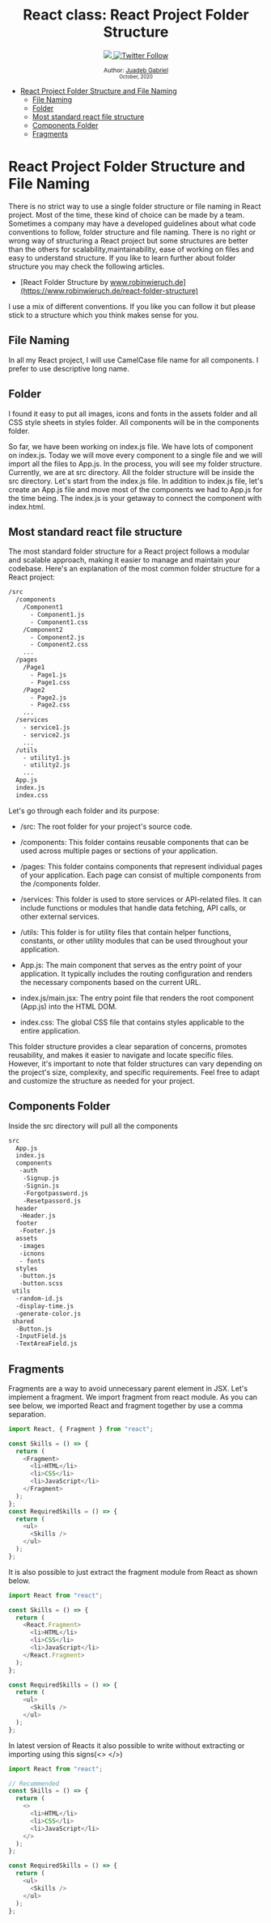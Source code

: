 <div align="center">
  <h1> React class: React Project Folder Structure</h1>
  <a class="header-badge" target="_blank" href="https://www.linkedin.com/in/juadebade/">
  <img src="https://img.shields.io/badge/style--5eba00.svg?label=LinkedIn&logo=linkedin&style=social">
  </a>
  <a class="header-badge" target="_blank" href="https://twitter.com/Juadeb1">
  <img alt="Twitter Follow" src="https://img.shields.io/twitter/follow/Juadeb1?style=social">
  </a>

<sub>Author:
<a href="https://www.linkedin.com/in/juadebade/" target="_blank">Juadeb Gabriel</a><br>
<small> October, 2020</small>
</sub>

</div>

- [React Project Folder Structure and File Naming](#react-project-folder-structure-and-file-naming)
  - [File Naming](#file-naming)
  - [Folder](#folder)
  - [Most standard react file structure](#most-standard-react-file-structure)
  - [Components Folder](#components-folder)
  - [Fragments](#fragments)

# React Project Folder Structure and File Naming

There is no strict way to use a single folder structure or file naming in React project. Most of the time, these kind of choice can be made by a team. Sometimes a company may have a developed guidelines about what code conventions to follow, folder structure and file naming. There is no right or wrong way of structuring a React project but some structures are better than the others for scalability,maintainability, ease of working on files and easy to understand structure. If you like to learn further about folder structure you may check the following articles.

- [React Folder Structure by www.robinwieruch.de](https://www.robinwieruch.de/react-folder-structure)

I use a mix of different conventions. If you like you can follow it but please stick to a structure which you think makes sense for you.

## File Naming

In all my React project, I will use CamelCase file name for all components. I prefer to use descriptive long name.

## Folder

I found it easy to put all images, icons and fonts in the assets folder and all CSS style sheets in styles folder. All components will be in the components folder.

So far, we have been working on index.js file. We have lots of component on index.js. Today we will move every component to a single file and we will import all the files to App.js. In the process, you will see my folder structure. Currently, we are at src directory. All the folder structure will be inside the src directory. Let's start from the index.js file. In addition to index.js file, let's create an App.js file and move most of the components we had to App.js for the time being.
The index.js is your getaway to connect the component with index.html.

## Most standard react file structure

The most standard folder structure for a React project follows a modular and scalable approach, making it easier to manage and maintain your codebase. Here's an explanation of the most common folder structure for a React project:

```bash
/src
  /components
    /Component1
      - Component1.js
      - Component1.css
    /Component2
      - Component2.js
      - Component2.css
    ...
  /pages
    /Page1
      - Page1.js
      - Page1.css
    /Page2
      - Page2.js
      - Page2.css
    ...
  /services
    - service1.js
    - service2.js
    ...
  /utils
    - utility1.js
    - utility2.js
    ...
  App.js
  index.js
  index.css
```

Let's go through each folder and its purpose:

- /src: The root folder for your project's source code.

- /components: This folder contains reusable components that can be used across multiple pages or sections of your application.

- /pages: This folder contains components that represent individual pages of your application. Each page can consist of multiple components from the /components folder.

- /services: This folder is used to store services or API-related files. It can include functions or modules that handle data fetching, API calls, or other external services.

- /utils: This folder is for utility files that contain helper functions, constants, or other utility modules that can be used throughout your application.

- App.js: The main component that serves as the entry point of your application. It typically includes the routing configuration and renders the necessary components based on the current URL.

- index.js/main.jsx: The entry point file that renders the root component (App.js) into the HTML DOM.

- index.css: The global CSS file that contains styles applicable to the entire application.

This folder structure provides a clear separation of concerns, promotes reusability, and makes it easier to navigate and locate specific files. However, it's important to note that folder structures can vary depending on the project's size, complexity, and specific requirements. Feel free to adapt and customize the structure as needed for your project.

## Components Folder

Inside the src directory will pull all the components

```sh
src
  App.js
  index.js
  components
   -auth
    -Signup.js
    -Signin.js
    -Forgotpassword.js
    -Resetpassord.js
  header
   -Header.js
  footer
   -Footer.js
  assets
   -images
   -icnons
   - fonts
  styles
   -button.js
   -button.scss
 utils
  -random-id.js
  -display-time.js
  -generate-color.js
 shared
  -Button.js
  -InputField.js
  -TextAreaField.js
```

## Fragments

Fragments are a way to avoid unnecessary parent element in JSX. Let's implement a fragment. We import fragment from react module. As you can see below, we imported React and fragment together by use a comma separation.

```js
import React, { Fragment } from "react";

const Skills = () => {
  return (
    <Fragment>
      <li>HTML</li>
      <li>CSS</li>
      <li>JavaScript</li>
    </Fragment>
  );
};
const RequiredSkills = () => {
  return (
    <ul>
      <Skills />
    </ul>
  );
};
```

It is also possible to just extract the fragment module from React as shown below.

```js
import React from "react";

const Skills = () => {
  return (
    <React.Fragment>
      <li>HTML</li>
      <li>CSS</li>
      <li>JavaScript</li>
    </React.Fragment>
  );
};

const RequiredSkills = () => {
  return (
    <ul>
      <Skills />
    </ul>
  );
};
```

In latest version of Reacts it also possible to write without extracting or importing using this signs(<> </>)

```js
import React from "react";

// Recommended
const Skills = () => {
  return (
    <>
      <li>HTML</li>
      <li>CSS</li>
      <li>JavaScript</li>
    </>
  );
};

const RequiredSkills = () => {
  return (
    <ul>
      <Skills />
    </ul>
  );
};
```
